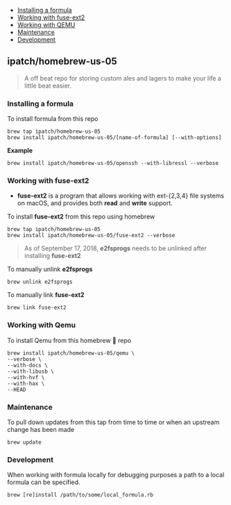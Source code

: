 <a href="contents"></a>
- [Installing a formula](#installing-a-formula)
- [Working with fuse-ext2](#working-with-fuse-ext2)
- [Working with QEMU](#working-with-qemu)
- [Maintenance](#maintenance)
- [Development](#development)

<a href="ipatch-homebrew-us-05"></a>

## ipatch/homebrew-us-05

> A off beat repo for storing custom ales and lagers to make your life a little beat easier.

<a href="installing-a-formula"></a>

### Installing a formula

To install formula from this repo

```shell
brew tap ipatch/homebrew-us-05
brew install ipatch/homebrew-us-05/[name-of-formula] [--with-options]
```

**Example**

```shell
brew install ipatch/homebrew-us-05/openssh --with-libressl --verbose
```

<a href="working-with-fuse-ext2"></a>

### Working with fuse-ext2

- **fuse-ext2** is a program that allows working with ext-{2,3,4} file systems on macOS, and provides both **read** and **write** support.

To install **fuse-ext2** from this repo using homebrew

```shell
brew tap ipatch/homebrew-us-05
brew install ipatch/homebrew-us-05/fuse-ext2 --verbose
```

> As of September 17, 2018, **e2fsprogs** needs to be unlinked after installing **fuse-ext2**

To manually unlink **e2fsprogs**

```shell
brew unlink e2fsprogs
```

To manually link **fuse-ext2**

```shell
brew link fuse-ext2
```

<a href="working-with-qemu"></a>

### Working with Qemu

To install Qemu from this homebrew 🍺 repo

```shell
brew install ipatch/homebrew-us-05/qemu \
--verbose \
--with-docs \ 
--with-libusb \
--with-hvf \
--with-hax \ 
--HEAD
```

<a href="maintenance"></a>

### Maintenance
To pull down updates from this tap from time to time or when an upstream change has been made

```shell
brew update
```

<a href="development"></a>

### Development

When working with formula locally for debugging purposes a path to a local formula can be specified.

```shell
brew [re]install /path/to/some/local_formula.rb
```
